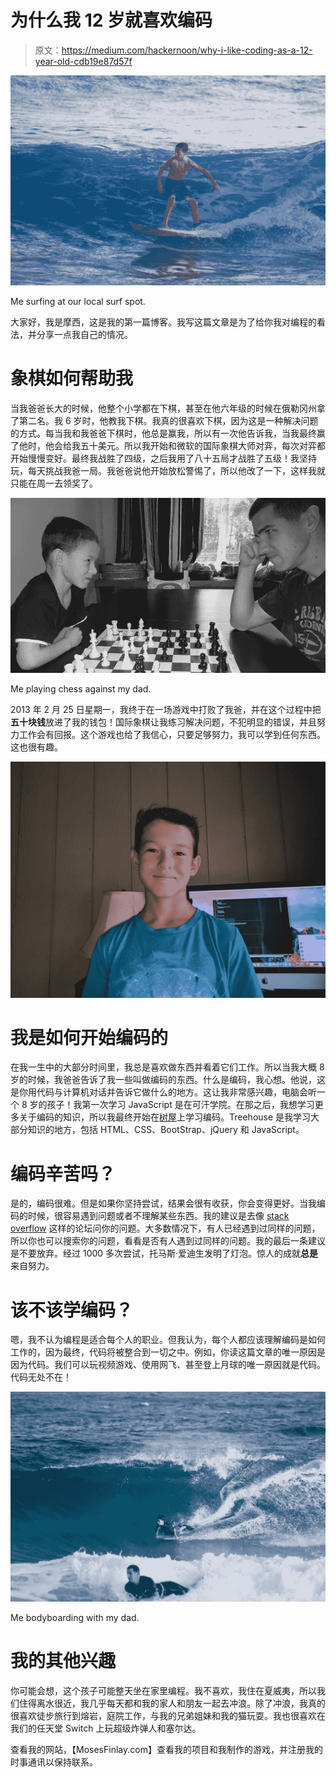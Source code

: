 # 为什么我 12 岁就喜欢编码

> 原文：<https://medium.com/hackernoon/why-i-like-coding-as-a-12-year-old-cdb19e87d57f>

![](img/a92d24bb1307992a8d3eef64fe2f8015.png)

Me surfing at our local surf spot.

大家好，我是摩西，这是我的第一篇博客。我写这篇文章是为了给你我对编程的看法，并分享一点我自己的情况。

# **象棋如何帮助我**

当我爸爸长大的时候，他整个小学都在下棋，甚至在他六年级的时候在俄勒冈州拿了第二名。我 6 岁时，他教我下棋。我真的很喜欢下棋，因为这是一种解决问题的方式。每当我和我爸爸下棋时，他总是赢我，所以有一次他告诉我，当我最终赢了他时，他会给我五十美元。所以我开始和微软的国际象棋大师对弈，每次对弈都开始慢慢变好。最终我战胜了四级，之后我用了八十五局才战胜了五级！我坚持玩，每天挑战我爸一局。我爸爸说他开始放松警惕了，所以他改了一下，这样我就只能在周一去领奖了。

![](img/4f70565b164e771919741b9bf44a05d2.png)

Me playing chess against my dad.

2013 年 2 月 25 日星期一，我终于在一场游戏中打败了我爸，并在这个过程中把**五十块钱**放进了我的钱包！国际象棋让我练习解决问题，不犯明显的错误，并且努力工作会有回报。这个游戏也给了我信心，只要足够努力，我可以学到任何东西。这也很有趣。

![](img/fe3633247e64ee283fe3b2ec36526590.png)

# **我是如何开始编码的**

在我一生中的大部分时间里，我总是喜欢做东西并看着它们工作。所以当我大概 8 岁的时候，我爸爸告诉了我一些叫做编码的东西。什么是编码，我心想。他说，这是你用代码与计算机对话并告诉它做什么的地方。这让我非常感兴趣，电脑会听一个 8 岁的孩子！我第一次学习 JavaScript 是在可汗学院。在那之后，我想学习更多关于编码的知识，所以我最终开始在[树屋](https://teamtreehouse.com)上学习编码。Treehouse 是我学习大部分知识的地方，包括 HTML、CSS、BootStrap、jQuery 和 JavaScript。

# **编码辛苦吗？**

是的，编码很难。但是如果你坚持尝试，结果会很有收获，你会变得更好。当我编码的时候，很容易遇到问题或者不理解某些东西。我的建议是去像 [stack overflow](https://stackoverflow.com/) 这样的论坛问你的问题。大多数情况下，有人已经遇到过同样的问题，所以你也可以搜索你的问题，看看是否有人遇到过同样的问题。我的最后一条建议是不要放弃。经过 1000 多次尝试，托马斯·爱迪生发明了灯泡。惊人的成就**总是**来自努力。

# **该不该学编码？**

嗯，我不认为编程是适合每个人的职业。但我认为，每个人都应该理解编码是如何工作的，因为最终，代码将被整合到一切之中。例如，你读这篇文章的唯一原因是因为代码。我们可以玩视频游戏、使用网飞、甚至登上月球的唯一原因就是代码。代码无处不在！

![](img/d296d7dba217a0db5d0316896b2f7676.png)

Me bodyboarding with my dad.

# **我的其他兴趣**

你可能会想，这个孩子可能整天坐在家里编程。我不喜欢，我住在夏威夷，所以我们住得离水很近，我几乎每天都和我的家人和朋友一起去冲浪。除了冲浪，我真的很喜欢徒步旅行到熔岩，庭院工作，与我的兄弟姐妹和我的猫玩耍。我也很喜欢在我们的任天堂 Switch 上玩超级炸弹人和塞尔达。

查看我的网站，【MosesFinlay.com】查看我的项目和我制作的游戏，并注册我的时事通讯以保持联系。